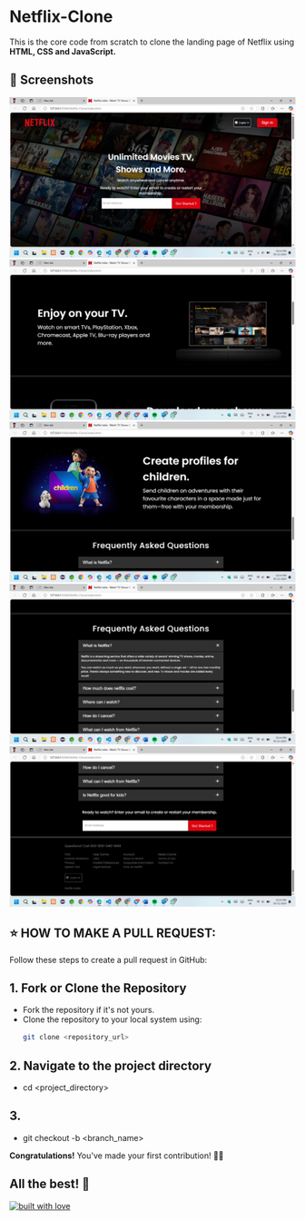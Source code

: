 # Netflix-Clone
This is the core code from scratch to clone the landing page of Netflix using **HTML, CSS and JavaScript.**

## 📸 Screenshots
![image1](image/img1.png)
![image1](image/img2.png)
![image1](image/img3.png)
![image1](image/img4.png)
![image1](image/img5.png)


## ⭐ HOW TO MAKE A PULL REQUEST:


Follow these steps to create a pull request in GitHub:

## 1. Fork or Clone the Repository
- Fork the repository if it's not yours.
- Clone the repository to your local system using:
  ```bash
  git clone <repository_url>

## 2. Navigate to the project directory
- cd <project_directory>
## 3. 
- git checkout -b <branch_name>

 

**Congratulations!** You've made your first contribution! 🙌🏼



## All the best! 🥇

<p align="center">

[![built with love](https://forthebadge.com/images/badges/built-with-love.svg)](https://github.com/Susmita-Dey/Netflix-Clone)

</p>
